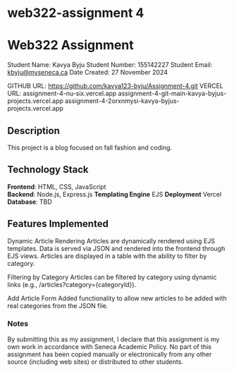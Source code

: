 
# web322-assignment 4

# Web322 Assignment

Student Name: Kavya Byju 
Student Number:  155142227
Student Email:  kbyju@myseneca.ca
Date Created:  27 November 2024

GITHUB URL:  https://github.com/kavya123-byju/Assignment-4.git
VERCEL URL:  assignment-4-nu-six.vercel.app
            assignment-4-git-main-kavya-byjus-projects.vercel.app
            assignment-4-2orxnmysi-kavya-byjus-projects.vercel.app


## Description
This project is a blog focused on fall fashion and coding.
## Technology Stack

**Frontend**: HTML, CSS, JavaScript  
**Backend**: Node.js, Express.js 
**Templating Engine** EJS
**Deployment** Vercel
**Database**: TBD  

## Features Implemented
 Dynamic Article Rendering
Articles are dynamically rendered using EJS templates.
Data is served via JSON and rendered into the frontend through EJS views.
Articles are displayed in a table with the ability to filter by category.

Filtering by Category
Articles can be filtered by category using dynamic links (e.g., /articles?category={categoryId}).

Add Article Form
Added functionality to allow new articles to be added with real categories from the JSON file.

### Notes

By submitting this as my assignment, I declare that this assignment is my own work in accordance with Seneca Academic Policy. No part of this assignment has been copied manually or electronically from any other source (including web sites) or distributed to other students.

